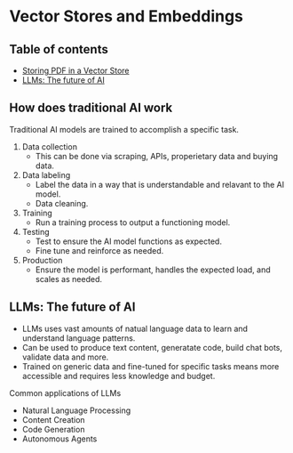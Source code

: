 # Vector Stores and Embeddings

## Table of contents
- [Storing PDF in a Vector Store](#how-does-traditional-ai-work)
- [LLMs: The future of AI](#llms-the-future-of-ai)

## How does traditional AI work
Traditional AI models are trained to accomplish a specific task.
1. Data collection
   - This can be done via scraping, APIs, properietary data and buying data.
3. Data labeling
   - Label the data in a way that is understandable and relavant to the AI model.
   - Data cleaning.
5. Training
   - Run a training process to output a functioning model.
7. Testing
   - Test to ensure the AI model functions as expected.
   - Fine tune and reinforce as needed.
9. Production
    - Ensure the model is performant, handles the expected load, and scales as needed.

## LLMs: The future of AI
- LLMs uses vast amounts of natual language data to learn and understand language patterns.
- Can be used to produce text content, generatate code, build chat bots, validate data and more.
- Trained on generic data and fine-tuned for specific tasks means more accessible and requires less knowledge and budget.

Common applications of LLMs
- Natural Language Processing
- Content Creation
- Code Generation
- Autonomous Agents
